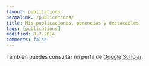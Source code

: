 ```yaml
---
layout: publications
permalink: /publications/
title: Mis publicaciones, ponencias y destacables
tags: [publications]
modified: 8-7-2014
comments: false
---
```


También puedes consultar mi perfil de <a href="https://scholar.google.com.mx/citations?user=2kcO-_EAAAAJ&hl=es" target="_blank">Google Scholar</a>.
